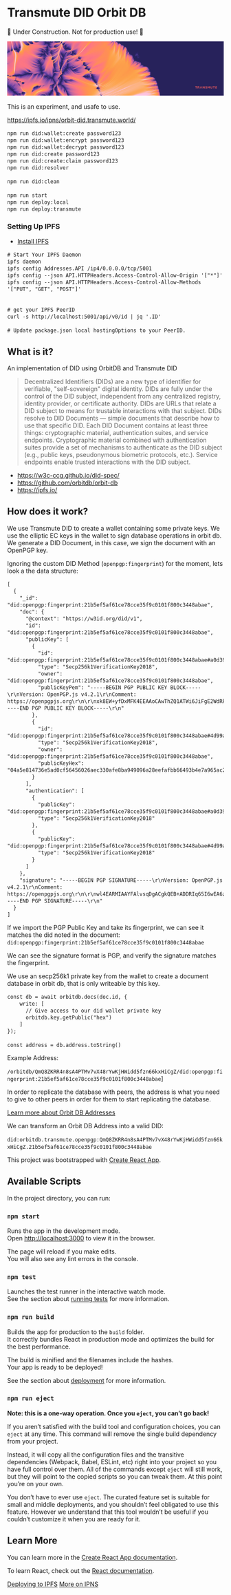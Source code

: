 # Transmute DID Orbit DB

🚧 Under Construction. Not for production use! 🚧

<p align="center">
  <img src="../../transmute-banner.png"/>
</p>

This is an experiment, and usafe to use.

https://ipfs.io/ipns/orbit-did.transmute.world/

```
npm run did:wallet:create password123
npm run did:wallet:encrypt password123
npm run did:wallet:decrypt password123
npm run did:create password123
npm run did:create:claim password123
npm run did:resolver

npm run did:clean

npm run start
npm run deploy:local
npm run deploy:transmute
```

### Setting Up IPFS

- [Install IPFS](https://docs.ipfs.io/introduction/install/)

```
# Start Your IPFS Daemon
ipfs daemon 
ipfs config Addresses.API /ip4/0.0.0.0/tcp/5001
ipfs config --json API.HTTPHeaders.Access-Control-Allow-Origin '["*"]'
ipfs config --json API.HTTPHeaders.Access-Control-Allow-Methods '["PUT", "GET", "POST"]'


# get your IPFS PeerID
curl -s http://localhost:5001/api/v0/id | jq '.ID' 

# Update package.json local hostingOptions to your PeerID.
```

## What is it?

An implementation of DID using OrbitDB and Transmute DID

> Decentralized Identifiers (DIDs) are a new type of identifier for verifiable, "self-sovereign" digital identity. DIDs are fully under the control of the DID subject, independent from any centralized registry, identity provider, or certificate authority. DIDs are URLs that relate a DID subject to means for trustable interactions with that subject. DIDs resolve to DID Documents — simple documents that describe how to use that specific DID. Each DID Document contains at least three things: cryptographic material, authentication suites, and service endpoints. Cryptographic material combined with authentication suites provide a set of mechanisms to authenticate as the DID subject (e.g., public keys, pseudonymous biometric protocols, etc.). Service endpoints enable trusted interactions with the DID subject.

- https://w3c-ccg.github.io/did-spec/
- https://github.com/orbitdb/orbit-db
- https://ipfs.io/

## How does it work?

We use Transmute DID to create a wallet containing some private keys.
We use the elliptic EC keys in the wallet to sign database operations in orbit db.
We generate a DID Document, in this case, we sign the document with an OpenPGP key.

Ignoring the custom DID Method (`openpgp:fingerprint`) for the moment, lets look a the data structure:

```
[
  {
    "_id": "did:openpgp:fingerprint:21b5ef5af61ce78cce35f9c0101f800c3448abae",
    "doc": {
      "@context": "https://w3id.org/did/v1",
      "id": "did:openpgp:fingerprint:21b5ef5af61ce78cce35f9c0101f800c3448abae",
      "publicKey": [
        {
          "id": "did:openpgp:fingerprint:21b5ef5af61ce78cce35f9c0101f800c3448abae#a0d396a110da86573bd1cc5a022ff921d6c7b6ab9898e089105c012811d8563f",
          "type": "Secp256k1VerificationKey2018",
          "owner": "did:openpgp:fingerprint:21b5ef5af61ce78cce35f9c0101f800c3448abae",
          "publicKeyPem": "-----BEGIN PGP PUBLIC KEY BLOCK-----\r\nVersion: OpenPGP.js v4.2.1\r\nComment: https://openpgpjs.org\r\n\r\nxk8EW+yfDxMFK4EEAAoCAwThZQ1ATWi6JiFgE2WdRkOBwRLGaqVA9SqbaXYq\r\nZnl7riBAn3JCEbpHjcxHVMCauQYEBLaGFNsUcgrmxJUn9uB0zQh0ZXN0LWtl\r\necJ3BBATCAAfBQJb7J8PBgsJBwgDAgQVCAoCAxYCAQIZAQIbAwIeAQAKCRAQ\r\nH4AMNEirriR2AP0RdCflRqe7Sr4TUHT6z597nvKfVO2P/R/UjwfCaUhzSwD/\r\nRn0cmqVFB6uL9sYdSljysofJroo4E4xzC+O3w9CqVRrOUwRb7J8PEgUrgQQA\r\nCgIDBAoDLkvddY4DRgB+btEUNF7lnrS3BgAvatwys5oO1ar2gBmKJ2SFsjK2\r\nKBiuIvACdI5nd88LnF4sHK+Zhs6j9KwDAQgHwmEEGBMIAAkFAlvsnw8CGwwA\r\nCgkQEB+ADDRIq65+SQEAv6B+Iec0d5v2ZhBcxWjzrUr038iANG+j5+OOKWuz\r\nbPoA/20D1XqpQOpmu8GjSNe5xvx3agk/LgRc/mTWqH0m0ADn\r\n=Bu9b\r\n-----END PGP PUBLIC KEY BLOCK-----\r\n"
        },
        {
          "id": "did:openpgp:fingerprint:21b5ef5af61ce78cce35f9c0101f800c3448abae#4d99ab1a69b6a42b6cb4aa0b5f3b1c118632176c2f58c9a67895ab34d04eb8bd",
          "type": "Secp256k1VerificationKey2018",
          "owner": "did:openpgp:fingerprint:21b5ef5af61ce78cce35f9c0101f800c3448abae",
          "publicKeyHex": "04a5e814736e5ad0cf56456026aec330afe8ba949096a28eefafbb66493b4e7a965ac2476baaae1e4a3c714d59336ede41b44b2281f36ce4190649ab47af678adc"
        }
      ],
      "authentication": [
        {
          "publicKey": "did:openpgp:fingerprint:21b5ef5af61ce78cce35f9c0101f800c3448abae#a0d396a110da86573bd1cc5a022ff921d6c7b6ab9898e089105c012811d8563f",
          "type": "Secp256k1VerificationKey2018"
        },
        {
          "publicKey": "did:openpgp:fingerprint:21b5ef5af61ce78cce35f9c0101f800c3448abae#4d99ab1a69b6a42b6cb4aa0b5f3b1c118632176c2f58c9a67895ab34d04eb8bd",
          "type": "Secp256k1VerificationKey2018"
        }
      ]
    },
    "signature": "-----BEGIN PGP SIGNATURE-----\r\nVersion: OpenPGP.js v4.2.1\r\nComment: https://openpgpjs.org\r\n\r\nwl4EARMIAAYFAlvsqDgACgkQEB+ADDRIq65I6wEA6zpMZO0GgZ68bzXwH70T\r\n8gPwHpqWi0guNI7EuOmg9TsBAKrdX2CN25/RK7PMNDr26J+rtppEFdOjUP4o\r\nyNtv7zgX\r\n=5DEF\r\n-----END PGP SIGNATURE-----\r\n"
  }
]
```

If we import the PGP Public Key and take its fingerprint, we can see it matches the did noted in the document: `did:openpgp:fingerprint:21b5ef5af61ce78cce35f9c0101f800c3448abae`

We can see the signature format is PGP, and verify the signature matches the fingerprint.

We use an secp256k1 private key from the wallet to create a document database in orbit db, that is only writeable by this key.

```
const db = await orbitdb.docs(doc.id, {
    write: [
      // Give access to our did wallet private key
      orbitdb.key.getPublic("hex")
    ]
});

const address = db.address.toString()
```

Example Address:

`/orbitdb/QmQ8ZKRR4n8sA4PTMv7vX48rYwKjHWidd5fzn66kxHiCgZ/did:openpgp:fingerprint:21b5ef5af61ce78cce35f9c0101f800c3448abae`]

In order to replicate the database with peers, the address is what you need to give to other peers in order for them to start replicating the database.

[Learn more about Orbit DB Addresses](https://github.com/orbitdb/orbit-db/blob/master/GUIDE.md#address)

We can transform an Orbit DB Address into a valid DID:

`did:orbitdb.transmute.openpgp:QmQ8ZKRR4n8sA4PTMv7vX48rYwKjHWidd5fzn66kxHiCgZ.21b5ef5af61ce78cce35f9c0101f800c3448abae`


This project was bootstrapped with [Create React App](https://github.com/facebook/create-react-app).

## Available Scripts

In the project directory, you can run:

### `npm start`

Runs the app in the development mode.<br>
Open [http://localhost:3000](http://localhost:3000) to view it in the browser.

The page will reload if you make edits.<br>
You will also see any lint errors in the console.

### `npm test`

Launches the test runner in the interactive watch mode.<br>
See the section about [running tests](https://facebook.github.io/create-react-app/docs/running-tests) for more information.

### `npm run build`

Builds the app for production to the `build` folder.<br>
It correctly bundles React in production mode and optimizes the build for the best performance.

The build is minified and the filenames include the hashes.<br>
Your app is ready to be deployed!

See the section about [deployment](https://facebook.github.io/create-react-app/docs/deployment) for more information.

### `npm run eject`

**Note: this is a one-way operation. Once you `eject`, you can’t go back!**

If you aren’t satisfied with the build tool and configuration choices, you can `eject` at any time. This command will remove the single build dependency from your project.

Instead, it will copy all the configuration files and the transitive dependencies (Webpack, Babel, ESLint, etc) right into your project so you have full control over them. All of the commands except `eject` will still work, but they will point to the copied scripts so you can tweak them. At this point you’re on your own.

You don’t have to ever use `eject`. The curated feature set is suitable for small and middle deployments, and you shouldn’t feel obligated to use this feature. However we understand that this tool wouldn’t be useful if you couldn’t customize it when you are ready for it.

## Learn More

You can learn more in the [Create React App documentation](https://facebook.github.io/create-react-app/docs/getting-started).

To learn React, check out the [React documentation](https://reactjs.org/).

[Deploying to IPFS](https://medium.com/coinmonks/how-to-add-site-to-ipfs-and-ipns-f121b4cfc8ee)
[More on IPNS](https://medium.com/textileio/the-definitive-guide-to-publishing-content-on-ipfs-ipns-dfe751f1e8d0)
